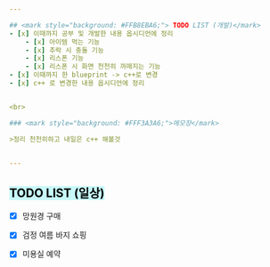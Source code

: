 ```yaml
---  

## <mark style="background: #FFB8EBA6;"> TODO LIST (개발)</mark>
- [x] 이때까지 공부 및 개발한 내용 옵시디언에 정리
	- [x] 아이템 먹는 기능
	- [x] 추락 시 충돌 기능
	- [x] 리스폰 기능
	- [x] 리스폰 시 화면 천천히 까매지는 기능
- [x] 이때까지 한 blueprint -> c++로 변경
- [x] c++ 로 변경한 내용 옵시디언에 정리


<br>

### <mark style="background: #FFF3A3A6;">메모장</mark>

>정리 천천히하고 내일은 c++ 해볼것


---
```


## <mark style="background: #ABF7F7A6;">TODO LIST (일상)</mark>

- [x] 망원경 구매
- [x]  검정 여름 바지 쇼핑
- [x] 미용실 예약
 
